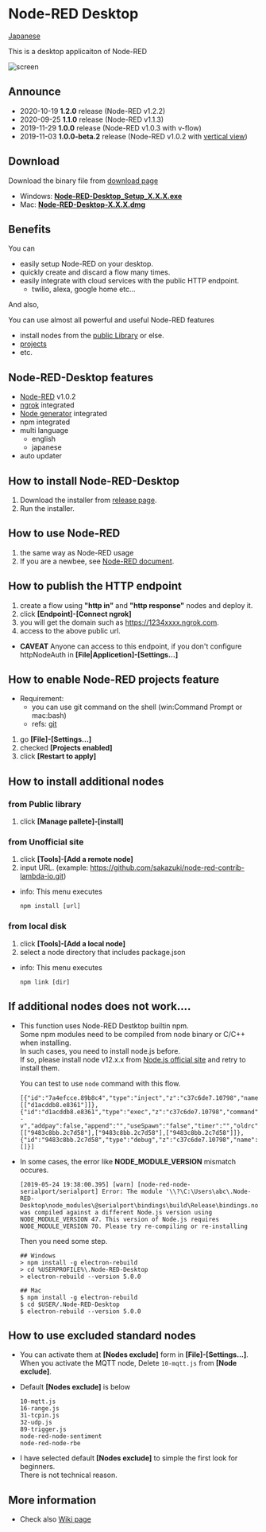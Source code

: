 # Node-RED Desktop

[Japanese](ja/)

This is a desktop applicaiton of Node-RED

![screen](https://raw.githubusercontent.com/sakazuki/node-red-desktop/doc/screenshot.png)

## Announce

- 2020-10-19  **1.2.0** release (Node-RED v1.2.2)
- 2020-09-25  **1.1.0** release (Node-RED v1.1.3)
- 2019-11-29  **1.0.0** release (Node-RED v1.0.3 with v-flow)
- 2019-11-03  **1.0.0-beta.2** release (Node-RED v1.0.2 with [vertical view](https://discourse.nodered.org/t/vertical-flow-view/5487))

## Download

Download the binary file from [download page](https://github.com/sakazuki/node-red-desktop/releases)

- Windows: [**Node-RED-Desktop_Setup_X.X.X.exe**](https://github.com/sakazuki/node-red-desktop/releases)
- Mac: [**Node-RED-Desktop-X.X.X.dmg**](https://github.com/sakazuki/node-red-desktop/releases)

## Benefits

You can 
- easily setup Node-RED on your desktop.
- quickly create and discard a flow many times.
- easily integrate with cloud services with the public HTTP endpoint.
  - twilio, alexa, google home etc...

And also,

You can use almost all powerful and useful Node-RED features
  - install nodes from the [public Library](https://flows.nodered.org/) or else.
  - [projects](https://nodered.org/docs/user-guide/projects/)
  - etc.

## Node-RED-Desktop features

- [Node-RED](https://nodered.org/) v1.0.2
- [ngrok](https://ngrok.com/) integrated
- [Node generator](https://www.npmjs.com/package/node-red-nodegen) integrated
- npm integrated
- multi language
  - english
  - japanese
- auto updater

## How to install Node-RED-Desktop

1. Download the installer from [release page](https://github.com/sakazuki/node-red-desktop/releases).
1. Run the installer.

## How to use Node-RED

1. the same way as Node-RED usage
1. If you are a newbee, see [Node-RED document](https://nodered.org/docs/).

## How to publish the HTTP endpoint

1. create a flow using **"http in"** and **"http response"** nodes and deploy it.
1. click **[Endpoint]-[Connect ngrok]**
1. you will get the domain such as https://1234xxxx.ngrok.com.
1. access to the above public url.
- **CAVEAT** Anyone can access to this endpoint, if you don't configure httpNodeAuth in **[File|Applicetion]-[Settings...]**

## How to enable Node-RED projects feature

- Requirement:
  - you can use git command on the shell (win:Command Prompt or mac:bash)
  - refs: [git](https://git-scm.com/downloads)

1. go **[File]-[Settings...]**
1. checked **[Projects enabled]**
1. click **[Restart to apply]**

## How to install additional nodes

### from Public library
1. click **[Manage pallete]-[install]**

### from Unofficial site
1. click **[Tools]-[Add a remote node]**
1. input URL. (example: https://github.com/sakazuki/node-red-contrib-lambda-io.git)

- info: This menu executes

    ```
    npm install [url]
    ```

### from local disk
1. click **[Tools]-[Add a local node]**
1. select a node directory that includes package.json

- info: This menu executes

    ```
    npm link [dir]
    ```

## If additional nodes does not work....


- This function uses Node-RED Destktop builtin npm.  
Some npm modules need to be compiled from node binary or C/C++ when installing.  
In such cases, you need to install node.js before.  
If so, please install node v12.x.x from [Node.js official site](https://nodejs.org/) and retry to install them.
  
  You can test to use `node` command with this flow.

  ```
  [{"id":"7a4efcce.89b8c4","type":"inject","z":"c37c6de7.10798","name":"","topic":"","payload":"","payloadType":"date","repeat":"","crontab":"","once":false,"onceDelay":0.1,"x":140,"y":60,"wires":[["d1acddb8.e8361"]]},{"id":"d1acddb8.e8361","type":"exec","z":"c37c6de7.10798","command":"node -v","addpay":false,"append":"","useSpawn":"false","timer":"","oldrc":false,"name":"","x":320,"y":60,"wires":[["9483c8bb.2c7d58"],["9483c8bb.2c7d58"],["9483c8bb.2c7d58"]]},{"id":"9483c8bb.2c7d58","type":"debug","z":"c37c6de7.10798","name":"","active":true,"tosidebar":true,"console":false,"tostatus":false,"complete":"false","x":490,"y":60,"wires":[]}]
  ```

- In some cases, the error like **NODE_MODULE_VERSION** mismatch occures.

  ```
  [2019-05-24 19:38:00.395] [warn] [node-red-node-serialport/serialport] Error: The module '\\?\C:\Users\abc\.Node-RED-Desktop\node_modules\@serialport\bindings\build\Release\bindings.node'
  was compiled against a different Node.js version using
  NODE_MODULE_VERSION 47. This version of Node.js requires
  NODE_MODULE_VERSION 70. Please try re-compiling or re-installing
  ```
  
  Then you need some step.

  ```
  ## Windows
  > npm install -g electron-rebuild
  > cd %USERPROFILE%\.Node-RED-Desktop
  > electron-rebuild --version 5.0.0
  
  ## Mac
  $ npm install -g electron-rebuild
  $ cd $USER/.Node-RED-Desktop
  $ electron-rebuild --version 5.0.0
  ```

## How to use excluded standard nodes

- You can activate them at **[Nodes exclude]** form in **[File]-[Settings...]**.  
When you activate the MQTT node, Delete `10-mqtt.js` from **[Node exclude]**.

- Default **[Nodes exclude]** is below
  ```
  10-mqtt.js
  16-range.js
  31-tcpin.js
  32-udp.js
  89-trigger.js
  node-red-node-sentiment
  node-red-node-rbe
  ```

- I have selected default **[Nodes exclude]** to simple the first look for beginners.  
There is not technical reason.


## More information

- Check also [Wiki page](https://github.com/sakazuki/node-red-desktop/wiki)
